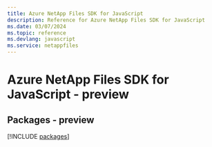 ```yaml
---
title: Azure NetApp Files SDK for JavaScript
description: Reference for Azure NetApp Files SDK for JavaScript
ms.date: 03/07/2024
ms.topic: reference
ms.devlang: javascript
ms.service: netappfiles
---
```

# Azure NetApp Files SDK for JavaScript - preview
## Packages - preview
[!INCLUDE [packages](netapp-files-index.md)]